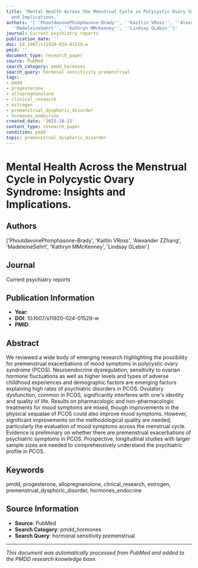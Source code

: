 ```yaml
---
title: 'Mental Health Across the Menstrual Cycle in Polycystic Ovary Syndrome: Insights
  and Implications.'
authors: '[''PhoutdavonePhimphasone-Brady'', ''Kaitlin VRoss'', ''Alexander ZZhang'',
  ''MadeleineSehrt'', ''Kathryn MMcKenney'', ''Lindsay GLebin'']'
journal: Current psychiatry reports
publication_date: ''
doi: 10.1007/s11920-024-01529-w
pmid: ''
document_type: research_paper
source: PubMed
search_category: pmdd_hormones
search_query: hormonal sensitivity premenstrual
tags:
- pmdd
- progesterone
- allopregnanolone
- clinical_research
- estrogen
- premenstrual_dysphoric_disorder
- hormones_endocrine
created_date: '2025-10-21'
content_type: research_paper
condition: pmdd
topic: premenstrual_dysphoric_disorder
---
```


# Mental Health Across the Menstrual Cycle in Polycystic Ovary Syndrome: Insights and Implications.

## Authors
['PhoutdavonePhimphasone-Brady', 'Kaitlin VRoss', 'Alexander ZZhang', 'MadeleineSehrt', 'Kathryn MMcKenney', 'Lindsay GLebin']

## Journal
Current psychiatry reports

## Publication Information
- **Year**: 
- **DOI**: 10.1007/s11920-024-01529-w
- **PMID**: 

## Abstract
We reviewed a wide body of emerging research highlighting the possibility for premenstrual exacerbations of mood symptoms in polycystic ovary syndrome (PCOS). Neuroendocrine dysregulation, sensitivity to ovarian hormone fluctuations as well as higher levels and types of adverse childhood experiences and demographic factors are emerging factors explaining high rates of psychiatric disorders in PCOS. Ovulatory dysfunction, common in PCOS, significantly interferes with one's identity and quality of life. Results on pharmacologic and non-pharmacologic treatments for mood symptoms are mixed, though improvements in the physical sequalae of PCOS could also improve mood symptoms. However, significant improvements on the methodological quality are needed, particularly the evaluation of mood symptoms across the menstrual cycle. Evidence is preliminary on whether there are premenstrual exacerbations of psychiatric symptoms in PCOS. Prospective, longitudinal studies with larger sample sizes are needed to comprehensively understand the psychiatric profile in PCOS.

## Keywords
pmdd, progesterone, allopregnanolone, clinical_research, estrogen, premenstrual_dysphoric_disorder, hormones_endocrine

## Source Information
- **Source**: PubMed
- **Search Category**: pmdd_hormones
- **Search Query**: hormonal sensitivity premenstrual

---
*This document was automatically processed from PubMed and added to the PMDD research knowledge base.*
